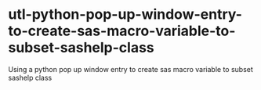 # utl-python-pop-up-window-entry-to-create-sas-macro-variable-to-subset-sashelp-class
Using a python pop up window entry to create sas macro variable to subset sashelp class 
